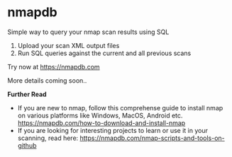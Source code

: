 # nmapdb
Simple way to query your nmap scan results using SQL
1. Upload your scan XML output files
2. Run SQL queries against the current and all previous scans

Try now at https://nmapdb.com

More details coming soon..

**Further Read**
- If you are new to nmap, follow this comprehense guide to install nmap on various platforms like Windows, MacOS, Android etc.
https://nmapdb.com/how-to-download-and-install-nmap
- If you are looking for interesting projects to learn or use it in your scanning, read here: https://nmapdb.com/nmap-scripts-and-tools-on-github 
